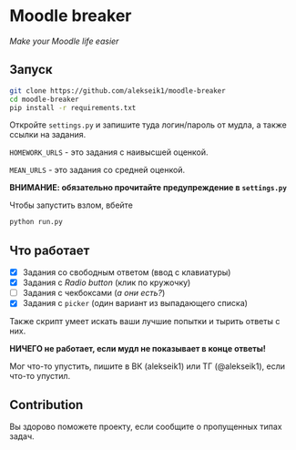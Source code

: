 # Moodle breaker
_Make your Moodle life easier_

## Запуск
```bash
git clone https://github.com/alekseik1/moodle-breaker
cd moodle-breaker
pip install -r requirements.txt
```

Откройте `settings.py` и запишите туда логин/пароль от мудла,
а также ссылки на задания.

`HOMEWORK_URLS` - это задания с наивысшей оценкой.

`MEAN_URLS` - это задания со средней оценкой.

**ВНИМАНИЕ: обязательно прочитайте предупреждение в `settings.py`**

Чтобы запустить взлом, вбейте
```bash
python run.py
```

## Что работает
- [x] Задания со свободным ответом (ввод с клавиатуры)
- [x] Задания с _Radio button_ (клик по кружочку)
- [ ] Задания с чекбоксами (_а они есть?_)
- [x] Задания с `picker` (один вариант из выпадающего списка)

Также скрипт умеет искать ваши лучшие попытки и тырить ответы с них.

**НИЧЕГО не работает, если мудл не показывает в конце ответы!**

Мог что-то упустить, пишите в ВК (alekseik1) или ТГ (@alekseik1), если что-то упустил.

## Contribution
Вы здорово поможете проекту, если сообщите о пропущенных типах задач.
